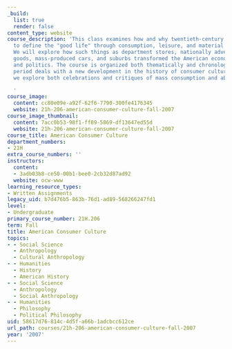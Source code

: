 ```yaml
---
_build:
  list: true
  render: false
content_type: website
course_description: 'This class examines how and why twentieth-century Americans came
  to define the "good life" through consumption, leisure, and material abundance.
  We will explore how such things as department stores, nationally advertised brand-name
  goods, mass-produced cars, and suburbs transformed the American economy, society,
  and politics. The course is organized both thematically and chronologically. Each
  period deals with a new development in the history of consumer culture. Throughout
  we explore both celebrations and critiques of mass consumption and abundance.

  '
course_image:
  content: cc80e09e-a92f-62f6-7790-300fe4176345
  website: 21h-206-american-consumer-culture-fall-2007
course_image_thumbnail:
  content: 7acc0b53-98f1-ff89-5869-df13647ed55d
  website: 21h-206-american-consumer-culture-fall-2007
course_title: American Consumer Culture
department_numbers:
- 21H
extra_course_numbers: ''
instructors:
  content:
  - 3adb03b8-ce50-00b1-bee0-2cb32d87ad92
  website: ocw-www
learning_resource_types:
- Written Assignments
legacy_uid: b7d476b5-863b-76d1-ad89-568266247fd1
level:
- Undergraduate
primary_course_number: 21H.206
term: Fall
title: American Consumer Culture
topics:
- - Social Science
  - Anthropology
  - Cultural Anthropology
- - Humanities
  - History
  - American History
- - Social Science
  - Anthropology
  - Social Anthropology
- - Humanities
  - Philosophy
  - Political Philosophy
uid: 58617d76-814c-4d5f-a66b-1adcbcc612ce
url_path: courses/21h-206-american-consumer-culture-fall-2007
year: '2007'
---
```

